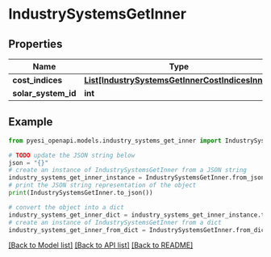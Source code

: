 # IndustrySystemsGetInner


## Properties

Name | Type | Description | Notes
------------ | ------------- | ------------- | -------------
**cost_indices** | [**List[IndustrySystemsGetInnerCostIndicesInner]**](IndustrySystemsGetInnerCostIndicesInner.md) |  | 
**solar_system_id** | **int** |  | 

## Example

```python
from pyesi_openapi.models.industry_systems_get_inner import IndustrySystemsGetInner

# TODO update the JSON string below
json = "{}"
# create an instance of IndustrySystemsGetInner from a JSON string
industry_systems_get_inner_instance = IndustrySystemsGetInner.from_json(json)
# print the JSON string representation of the object
print(IndustrySystemsGetInner.to_json())

# convert the object into a dict
industry_systems_get_inner_dict = industry_systems_get_inner_instance.to_dict()
# create an instance of IndustrySystemsGetInner from a dict
industry_systems_get_inner_from_dict = IndustrySystemsGetInner.from_dict(industry_systems_get_inner_dict)
```
[[Back to Model list]](../README.md#documentation-for-models) [[Back to API list]](../README.md#documentation-for-api-endpoints) [[Back to README]](../README.md)


